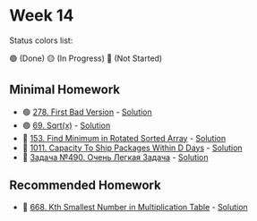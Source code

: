 # Week 14

Status colors list:

🟢 (Done)
🟡 (In Progress)
🔴 (Not Started)

## Minimal Homework

- 🟢 [278. First Bad Version](https://leetcode.com/problems/first-bad-version/description/) - [Solution](FirstBadVersion.java)
- 🟢 [69. Sqrt(x)](https://leetcode.com/problems/sqrtx/description/) - [Solution](SqrtX.java)
- :red_circle: [153. Find Minimum in Rotated Sorted Array](https://leetcode.com/problems/find-minimum-in-rotated-sorted-array/description/) - [Solution]()
- :red_circle: [1011. Capacity To Ship Packages Within D Days](https://leetcode.com/problems/capacity-to-ship-packages-within-d-days/description/) - [Solution]()
- :red_circle: [Задача №490. Очень Легкая Задача](https://informatics.msk.ru/mod/statements/view.php?id=1966&chapterid=490#1) - [Solution]()

## Recommended Homework

- :red_circle: [668. Kth Smallest Number in Multiplication Table](https://leetcode.com/problems/kth-smallest-number-in-multiplication-table/) - [Solution]()
